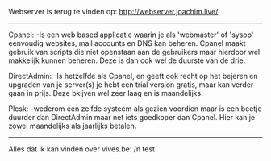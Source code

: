 Webserver is terug te vinden op: http://webserver.joachim.live/

---------------------------------

Cpanel:
	-Is een web based applicatie waarin je als 'webmaster' of 'sysop' eenvoudig websites, mail accounts en DNS kan beheren.
	Cpanel maakt gebruik van scripts die niet openstaan aan de gebruikers maar hierdoor wel makkelijk kunnen beheren.
	Deze is dan ook wel de duurste van de drie.

DirectAdmin:
	-Is hetzelfde als Cpanel, en geeft ook recht op het bejeren en upgraden van je server(s)
	je hebt een trial version gratis, maar kan verder gaan in prijs. Deze bkijven wel zeer laag en is maandelijks.

Plesk:
	-wederom een zelfde systeem als gezien voordien maar is een beetje duurder dan DirectAdmin maar  net iets goedkoper dan Cpanel.
	Hier kan je zowel maandelijks als jaarlijks betalen.

----------------------------------

Alles dat ik kan vinden over vives.be: /n
test


